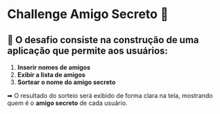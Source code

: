 # **Challenge Amigo Secreto 🎉**

## 🎯 O desafio consiste na construção de uma aplicação que permite aos usuários:

1. **Inserir nomes de amigos**   
2. **Exibir a lista de amigos**   
3. **Sortear o nome do amigo secreto**
   
➡ O resultado do sorteio será exibido de forma clara na tela, mostrando quem é o **amigo secreto** de cada usuário.
